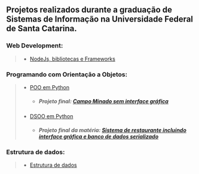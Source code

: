  ## Projetos realizados durante a graduação de Sistemas de Informação na Universidade Federal de Santa Catarina.

### Web Development: 
>- [NodeJs, bibliotecas e Frameworks](https://github.com/rafaelwitter/UFSC/tree/master/PROG_WEB)

### Programando com Orientação a Objetos:
> -  [POO em Python](https://github.com/rafaelwitter/UFSC/tree/master/POO)
  >     - ##### Projeto final: [Campo Minado sem interface gráfica](https://github.com/rafaelwitter/UFSC/blob/master/POO/CampoMinado_P3.py)
> -  [DSOO em Python](https://github.com/rafaelwitter/UFSC/tree/master/DSOO)
  >     -  ##### Projeto final da matéria: [Sistema de restaurante incluindo interface gráfica e banco de dados serializado](https://github.com/rafaelwitter/UFSC/tree/master/DSOO/T1_V3)

### Estrutura de dados:
> - [Estrutura de dados](https://github.com/rafaelwitter/UFSC/tree/master/ESTRUTURA_DADOS)
